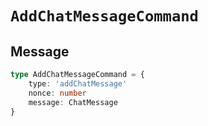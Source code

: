 # `AddChatMessageCommand`

## Message

```ts
type AddChatMessageCommand = {
    type: 'addChatMessage'
    nonce: number
    message: ChatMessage
}
```
